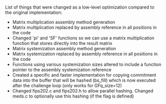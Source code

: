 List of things that were changed as a low-level optimization compared to the original implementation:
- Matrix multiplication assembly method generation
- Matrix multiplication replaced by assembly reference in all positions in the code
- Changed 'pi' and 'SF' functions so we can use a matrix multiplication function that stores directly into the result matrix
- Matrix systemization assembly method generation
- Matrix systemization replaced by assembly reference in all positions in the code
- Functions using various systemization sizes altered to include a function pointer to the assembly systemization reference
- Created a specific and faster implementation for copying commitment data into the buffer that will be hashed (bs_fill) which is now executed after the challenge loop (only works for GFq_size=12)
- Changed fips202.c and fips202.h to allow parallel hashing. Changed meds.c to optionally use this hashing (if the flag is defined)